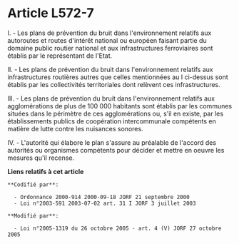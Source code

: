 # Article L572-7

I. - Les plans de prévention du bruit dans l'environnement relatifs aux autoroutes et routes d'intérêt national ou européen
faisant partie du domaine public routier national et aux infrastructures ferroviaires sont établis par le représentant de
l'Etat.

II. - Les plans de prévention du bruit dans l'environnement relatifs aux infrastructures routières autres que celles
mentionnées au I ci-dessus sont établis par les collectivités territoriales dont relèvent ces infrastructures.

III. - Les plans de prévention du bruit dans l'environnement relatifs aux agglomérations de plus de 100 000 habitants sont
établis par les communes situées dans le périmètre de ces agglomérations ou, s'il en existe, par les établissements publics
de coopération intercommunale compétents en matière de lutte contre les nuisances sonores.

IV. - L'autorité qui élabore le plan s'assure au préalable de l'accord des autorités ou organismes compétents pour décider et
mettre en oeuvre les mesures qu'il recense.

**Liens relatifs à cet article**

	**Codifié par**:

	  - Ordonnance 2000-914 2000-09-18 JORF 21 septembre 2000
	  - Loi n°2003-591 2003-07-02 art. 31 I JORF 3 juillet 2003

	**Modifié par**:

	  - Loi n°2005-1319 du 26 octobre 2005 - art. 4 (V) JORF 27 octobre 2005
